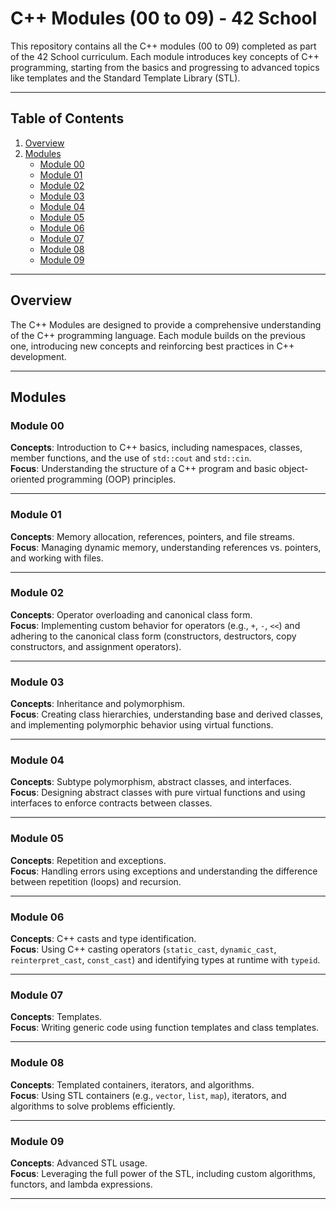 # C++ Modules (00 to 09) - 42 School

This repository contains all the C++ modules (00 to 09) completed as part of the 42 School curriculum. Each module introduces key concepts of C++ programming, starting from the basics and progressing to advanced topics like templates and the Standard Template Library (STL).

---

## Table of Contents

1. [Overview](#overview)
2. [Modules](#modules)
   - [Module 00](#module-00)
   - [Module 01](#module-01)
   - [Module 02](#module-02)
   - [Module 03](#module-03)
   - [Module 04](#module-04)
   - [Module 05](#module-05)
   - [Module 06](#module-06)
   - [Module 07](#module-07)
   - [Module 08](#module-08)
   - [Module 09](#module-09)
     
---

## Overview

The C++ Modules are designed to provide a comprehensive understanding of the C++ programming language. Each module builds on the previous one, introducing new concepts and reinforcing best practices in C++ development.

---

## Modules

### Module 00
**Concepts**: Introduction to C++ basics, including namespaces, classes, member functions, and the use of `std::cout` and `std::cin`.  
**Focus**: Understanding the structure of a C++ program and basic object-oriented programming (OOP) principles.

---

### Module 01
**Concepts**: Memory allocation, references, pointers, and file streams.  
**Focus**: Managing dynamic memory, understanding references vs. pointers, and working with files.

---

### Module 02
**Concepts**: Operator overloading and canonical class form.  
**Focus**: Implementing custom behavior for operators (e.g., `+`, `-`, `<<`) and adhering to the canonical class form (constructors, destructors, copy constructors, and assignment operators).

---

### Module 03
**Concepts**: Inheritance and polymorphism.  
**Focus**: Creating class hierarchies, understanding base and derived classes, and implementing polymorphic behavior using virtual functions.

---

### Module 04
**Concepts**: Subtype polymorphism, abstract classes, and interfaces.  
**Focus**: Designing abstract classes with pure virtual functions and using interfaces to enforce contracts between classes.

---

### Module 05
**Concepts**: Repetition and exceptions.  
**Focus**: Handling errors using exceptions and understanding the difference between repetition (loops) and recursion.

---

### Module 06
**Concepts**: C++ casts and type identification.  
**Focus**: Using C++ casting operators (`static_cast`, `dynamic_cast`, `reinterpret_cast`, `const_cast`) and identifying types at runtime with `typeid`.

---

### Module 07
**Concepts**: Templates.  
**Focus**: Writing generic code using function templates and class templates.

---

### Module 08
**Concepts**: Templated containers, iterators, and algorithms.  
**Focus**: Using STL containers (e.g., `vector`, `list`, `map`), iterators, and algorithms to solve problems efficiently.

---

### Module 09
**Concepts**: Advanced STL usage.  
**Focus**: Leveraging the full power of the STL, including custom algorithms, functors, and lambda expressions.

---
